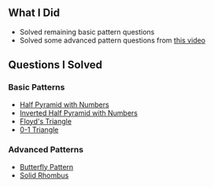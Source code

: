 ## What I Did

- Solved remaining basic pattern questions
- Solved some advanced pattern questions from [this video](https://www.youtube.com/watch?v=Dr4PpNa7AYo)

## Questions I Solved

### Basic Patterns
- [Half Pyramid with Numbers](./code/basic_patterns/SixthQue.java)
- [Inverted Half Pyramid with Numbers](./code/basic_patterns/SeventhQue.java)
- [Floyd's Triangle](./code/basic_patterns/EighthQue.java)
- [0-1 Triangle](./code/basic_patterns/NinthQue.java)

### Advanced Patterns
- [Butterfly Pattern](./code/advanced_patterns/ButterflyPattern.java)
- [Solid Rhombus](./code/advanced_patterns/SolidRhombus.java)